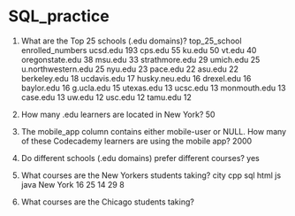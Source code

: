 # SQL_practice

1. What are the Top 25 schools (.edu domains)?
   top_25_school enrolled_numbers
   ucsd.edu 193
   cps.edu 55
   ku.edu 50
   vt.edu 40
   oregonstate.edu 38
   msu.edu 33
   strathmore.edu 29
   umich.edu 25
   u.northwestern.edu 25
   nyu.edu 23
   pace.edu 22
   asu.edu 22
   berkeley.edu 18
   ucdavis.edu 17
   husky.neu.edu 16
   drexel.edu 16
   baylor.edu 16
   g.ucla.edu 15
   utexas.edu 13
   ucsc.edu 13
   monmouth.edu 13
   case.edu 13
   uw.edu 12
   usc.edu 12
   tamu.edu 12

2. How many .edu learners are located in New York?
   50

3. The mobile_app column contains either mobile-user or NULL. How many of these Codecademy learners are using the mobile app?
   2000
4. Do different schools (.edu domains) prefer different courses?
   yes
5. What courses are the New Yorkers students taking?
   city cpp sql html js java
   New York 16 25 14 29 8
6. What courses are the Chicago students taking?
